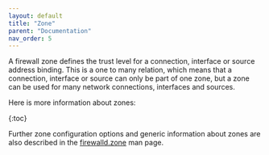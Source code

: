 ```yaml
---
layout: default
title: "Zone"
parent: "Documentation"
nav_order: 5
---
```


A firewall zone defines the trust level for a connection, interface or source address binding. This is a one to many relation, which means that a connection, interface or source can only be part of one zone, but a zone can be used for many network connections, interfaces and sources.

Here is more information about zones:

{:toc}

Further zone configuration options and generic information about zones are also described in the [firewalld.zone](../man-pages/firewalld.zone.html) man page.
